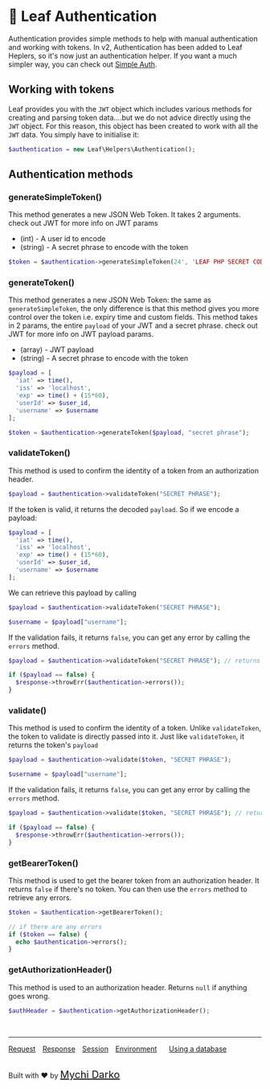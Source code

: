 # 🧨 Leaf Authentication

Authentication provides simple methods to help with manual authentication and working with tokens. In v2, Authentication has been added to Leaf Heplers, so it's now just an authentication helper. If you want a much simpler way, you can check out [Simple Auth](leaf/v/2.2-beta/core/auth).

## Working with tokens

Leaf provides you with the `JWT` object which includes various methods for creating and parsing token data....but we do not advice directly using the `JWT` object. For this reason, this object has been created to work with all the `JWT` data. You simply have to initialise it:

```php
$authentication = new Leaf\Helpers\Authentication();
```

## Authentication methods

### generateSimpleToken()

This method generates a new JSON Web Token. It takes 2 arguments. check out JWT for more info on JWT params

- (int) - A user id to encode
- (string) - A secret phrase to encode with the token

```php
$token = $authentication->generateSimpleToken(24', 'LEAF PHP SECRET CODE 1442');
```

### generateToken()

This method generates a new JSON Web Token: the same as `generateSimpleToken`, the only difference is that this method gives you more control over the token i.e. expiry time and custom fields. This method takes in 2 params, the entire `payload` of your JWT and a secret phrase. check out JWT for more info on JWT payload params.

- (array) - JWT payload
- (string) - A secret phrase to encode with the token

```php
$payload = [
  'iat' => time(),
  'iss' => 'localhost',
  'exp' => time() + (15*60),
  'userId' => $user_id,
  'username' => $username
];

$token = $authentication->generateToken($payload, "secret phrase");
```

### validateToken()

This method is used to confirm the identity of a token from an authorization header.

```php
$payload = $authentication->validateToken("SECRET PHRASE");
```

If the token is valid, it returns the decoded `payload`. So if we encode a payload:

```php
$payload = [
  'iat' => time(),
  'iss' => 'localhost',
  'exp' => time() + (15*60),
  'userId' => $user_id,
  'username' => $username
];
```

We can retrieve this payload by calling

```php
$payload = $authentication->validateToken("SECRET PHRASE");

$username = $payload["username"];
```

If the validation fails, it returns `false`, you can get any error by calling the `errors` method.

```php
$payload = $authentication->validateToken("SECRET PHRASE"); // returns false if failed

if ($payload == false) {
  $response->throwErr($authentication->errors());
}
```

### validate()

This method is used to confirm the identity of a token. Unlike `validateToken`, the token to validate is directly passed into it. Just like `validateToken`, it returns the token's `payload`

```php
$payload = $authentication->validate($token, "SECRET PHRASE");

$username = $payload["username"];
```

If the validation fails, it returns `false`, you can get any error by calling the `errors` method.

```php
$payload = $authentication->validate($token, "SECRET PHRASE"); // returns false if failed

if ($payload == false) {
  $response->throwErr($authentication->errors());
}
```

### getBearerToken()

This method is used to get the bearer token from an authorization header. It returns `false` if there's no token. You can then use the `errors` method to retrieve any errors.

```php
$token = $authentication->getBearerToken();

// if there are any errors
if ($token == false) {
  echo $authentication->errors();
}
```

### getAuthorizationHeader()

This method is used to an authorization header. Returns `null` if anything goes wrong.

```php
$authHeader = $authentication->getAuthorizationHeader();
```

<br>
<hr>

<a href="#/leaf/v/2.2-beta/http/request" style="margin: 0px">Request</a>
<a href="#/leaf/v/2.2-beta/http/response" style="margin: 0px 10px;">Response</a>
<a href="#/leaf/v/2.2-beta/http/session" style="margin: 0px; 10px;">Session</a>
<a href="#/leaf/v/2.2-beta/environment" style="margin: 0px 10px;">Environment</a>
<a href="#/leaf/v/2.2-beta/database" style="margin: 0px 10px;">Using a database</a>

<br>
Built with ❤ by <a href="https://mychi.netlify.app" style="font-size: 20px; color: #111;" target="_blank">Mychi Darko</a>
